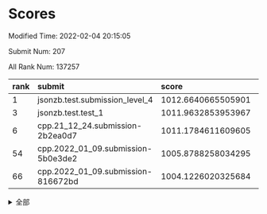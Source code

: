 # Scores

Modified Time: 2022-02-04 20:15:05

Submit Num: 207

All Rank Num: 137257

| rank |               submit               |       score        |       sigma        | pk_num |
| :--- | :--------------------------------- | :----------------- | :----------------- | :----- |
| 1    | jsonzb.test.submission_level_4     | 1012.6640665505901 | 0.7843312879824493 | 2655   |
| 3    | jsonzb.test.test_1                 | 1011.9632853953967 | 0.79833482138065   | 2654   |
| 6    | cpp.21_12_24.submission-2b2ea0d7   | 1011.1784611609605 | 0.7768313760391115 | 2653   |
| 54   | cpp.2022_01_09.submission-5b0e3de2 | 1005.8788258034295 | 0.7097691543564186 | 2654   |
| 66   | cpp.2022_01_09.submission-816672bd | 1004.1226020325684 | 0.7195201844516529 | 2653   |


<details>
<summary>全部</summary>

| rank |                 submit                 |       score        |       sigma        | pk_num |
| :--- | :------------------------------------- | :----------------- | :----------------- | :----- |
| 1    | jsonzb.test.submission_level_4         | 1012.6640665505901 | 0.7843312879824493 | 2655   |
| 2    | gobigger.level_3.submission_level_3_16 | 1011.9667429028689 | 0.7900939120228925 | 2656   |
| 3    | jsonzb.test.test_1                     | 1011.9632853953967 | 0.79833482138065   | 2654   |
| 4    | gobigger.level_3.submission_level_3_21 | 1011.9324555333369 | 0.7793153179422683 | 2648   |
| 5    | gobigger.level_3.submission_level_3_0  | 1011.2493497684343 | 0.7856585681602478 | 2654   |
| 6    | cpp.21_12_24.submission-2b2ea0d7       | 1011.1784611609605 | 0.7768313760391115 | 2653   |
| 7    | gobigger.level_3.submission_level_3_8  | 1011.0717518305767 | 0.7729324511422984 | 2650   |
| 8    | gobigger.level_3.submission_level_3_23 | 1010.9669042281549 | 0.7731500659252799 | 2654   |
| 9    | gobigger.level_3.submission_level_3_25 | 1010.9308787927898 | 0.7814189175366717 | 2653   |
| 10   | gobigger.level_3.submission_level_3_10 | 1010.9273260846317 | 0.7965489144862695 | 2653   |
| 11   | gobigger.level_3.submission_level_3_45 | 1010.8726398643888 | 0.7555916496704538 | 2656   |
| 12   | gobigger.level_3.submission_level_3_20 | 1010.841475310956  | 0.7743985567188251 | 2649   |
| 13   | gobigger.level_3.submission_level_3_49 | 1010.6357030297356 | 0.7580553515764069 | 2649   |
| 14   | gobigger.level_3.submission_level_3_32 | 1010.4856954815552 | 0.7922976333400488 | 2652   |
| 15   | gobigger.level_3.submission_level_3_5  | 1010.2999305745856 | 0.7819581146199205 | 2654   |
| 16   | gobigger.level_3.submission_level_3_17 | 1010.2951290855394 | 0.7618519569971527 | 2649   |
| 17   | gobigger.level_3.submission_level_3_3  | 1010.2509179991603 | 0.7586363387635534 | 2653   |
| 18   | gobigger.level_3.submission_level_3_19 | 1010.2106665406832 | 0.7544073747465779 | 2649   |
| 19   | gobigger.level_3.submission_level_3_43 | 1010.0947603074364 | 0.7523730468788016 | 2655   |
| 20   | gobigger.level_3.submission_level_3_1  | 1010.0141820731618 | 0.7774923014462741 | 2657   |
| 21   | gobigger.level_3.submission_level_3_31 | 1010.0130281184007 | 0.7801436822732941 | 2654   |
| 22   | gobigger.level_3.submission_level_3_2  | 1010.0078957901901 | 0.7501829714954483 | 2655   |
| 23   | gobigger.level_3.submission_level_3_13 | 1009.9623300924436 | 0.7754544827452569 | 2654   |
| 24   | gobigger.level_3.submission_level_3_12 | 1009.9078264890463 | 0.7682054497476517 | 2653   |
| 25   | gobigger.level_3.submission_level_3_40 | 1009.8861079473079 | 0.7580523367140988 | 2654   |
| 26   | gobigger.level_3.submission_level_3_48 | 1009.8767500293129 | 0.7574374123308131 | 2649   |
| 27   | gobigger.level_3.submission_level_3_38 | 1009.8232599673408 | 0.7441726842646149 | 2651   |
| 28   | gobigger.level_3.submission_level_3_46 | 1009.7859453839048 | 0.7625198191055835 | 2650   |
| 29   | gobigger.level_3.submission_level_3_14 | 1009.7857751629737 | 0.7779928093409056 | 2648   |
| 30   | gobigger.level_3.submission_level_3_41 | 1009.7627562384977 | 0.7695623145885898 | 2654   |
| 31   | gobigger.level_3.submission_level_3_26 | 1009.7596917744685 | 0.7530990940543205 | 2655   |
| 32   | gobigger.level_3.submission_level_3_29 | 1009.7295113203703 | 0.7781195109941381 | 2648   |
| 33   | gobigger.level_3.submission_level_3_37 | 1009.5278013581444 | 0.7612244085164044 | 2649   |
| 34   | gobigger.level_3.submission_level_3_34 | 1009.5242873587792 | 0.7548308264505557 | 2657   |
| 35   | gobigger.level_3.submission_level_3_4  | 1009.5203623645107 | 0.7762893322097942 | 2647   |
| 36   | gobigger.level_3.submission_level_3_35 | 1009.4552220584213 | 0.7441129480289019 | 2652   |
| 37   | gobigger.level_3.submission_level_3_6  | 1009.389011412148  | 0.7578173484009163 | 2655   |
| 38   | gobigger.level_3.submission_level_3_18 | 1009.3790625745968 | 0.7412807225519089 | 2647   |
| 39   | gobigger.level_3.submission_level_3_11 | 1009.3507965768157 | 0.7476543134875008 | 2647   |
| 40   | gobigger.level_3.submission_level_3_27 | 1009.2865543112946 | 0.7459876805153454 | 2651   |
| 41   | gobigger.level_3.submission_level_3_22 | 1009.2640245768141 | 0.7823771999376348 | 2651   |
| 42   | gobigger.level_3.submission_level_3_42 | 1009.2321753798559 | 0.74356750217626   | 2649   |
| 43   | gobigger.level_3.submission_level_3_9  | 1009.1783290950685 | 0.752658933850921  | 2657   |
| 44   | gobigger.level_3.submission_level_3_15 | 1009.1604928823522 | 0.7627434295525942 | 2657   |
| 45   | gobigger.level_3.submission_level_3_47 | 1009.0076158421595 | 0.7632420560392501 | 2651   |
| 46   | gobigger.level_3.submission_level_3_28 | 1008.8960066807316 | 0.7581947593276851 | 2653   |
| 47   | gobigger.level_3.submission_level_3_44 | 1008.87457539658   | 0.7554722408975344 | 2653   |
| 48   | gobigger.level_3.submission_level_3_7  | 1008.8677769172048 | 0.7332393170061324 | 2647   |
| 49   | gobigger.level_3.submission_level_3_36 | 1008.8618473104266 | 0.7475649421823231 | 2655   |
| 50   | gobigger.level_3.submission_level_3_30 | 1008.6819456204232 | 0.7283771350957249 | 2652   |
| 51   | gobigger.level_3.submission_level_3_24 | 1008.5300934464397 | 0.7391769014826708 | 2653   |
| 52   | gobigger.level_3.submission_level_3_39 | 1008.5079136223678 | 0.7567919338166386 | 2653   |
| 53   | gobigger.level_3.submission_level_3_33 | 1008.2971794743637 | 0.7405525992250478 | 2647   |
| 54   | cpp.2022_01_09.submission-5b0e3de2     | 1005.8788258034295 | 0.7097691543564186 | 2654   |
| 55   | gobigger.level_1.submission_level_1_12 | 1005.1726116329118 | 0.7246198473646043 | 2647   |
| 56   | gobigger.level_1.submission_level_1_15 | 1005.0406274583462 | 0.7397590042530178 | 2658   |
| 57   | gobigger.level_1.submission_level_1_16 | 1004.7478162672189 | 0.7047514563702966 | 2653   |
| 58   | gobigger.level_1.submission_level_1_23 | 1004.4160530215094 | 0.7263497621726613 | 2655   |
| 59   | gobigger.level_1.submission_level_1_6  | 1004.3998741023831 | 0.7168936167782232 | 2654   |
| 60   | gobigger.level_1.submission_level_1_43 | 1004.3790257897772 | 0.7238630419986021 | 2655   |
| 61   | gobigger.level_1.submission_level_1_45 | 1004.3323895153871 | 0.7236754442131433 | 2647   |
| 62   | gobigger.level_1.submission_level_1_24 | 1004.3113616779347 | 0.711547337053688  | 2651   |
| 63   | gobigger.level_1.submission_level_1_36 | 1004.2690118849831 | 0.7085951508404875 | 2655   |
| 64   | gobigger.level_1.submission_level_1_8  | 1004.2239886865115 | 0.7111294930573111 | 2649   |
| 65   | gobigger.level_1.submission_level_1_32 | 1004.1345027196897 | 0.7139261798389994 | 2654   |
| 66   | cpp.2022_01_09.submission-816672bd     | 1004.1226020325684 | 0.7195201844516529 | 2653   |
| 67   | gobigger.level_1.submission_level_1_5  | 1003.9754930280924 | 0.7235014448934699 | 2658   |
| 68   | gobigger.level_1.submission_level_1_48 | 1003.9336458426299 | 0.7227280114152889 | 2647   |
| 69   | gobigger.level_1.submission_level_1_42 | 1003.8890361111564 | 0.7203596449408478 | 2649   |
| 70   | gobigger.level_1.submission_level_1_2  | 1003.8872224109255 | 0.720397202180789  | 2652   |
| 71   | gobigger.level_1.submission_level_1_31 | 1003.7824762720301 | 0.724797321382329  | 2647   |
| 72   | gobigger.level_1.submission_level_1_14 | 1003.7196531847918 | 0.7270748237895315 | 2650   |
| 73   | gobigger.level_1.submission_level_1_9  | 1003.6899485421819 | 0.7207722636435274 | 2656   |
| 74   | gobigger.level_1.submission_level_1_27 | 1003.6324992676247 | 0.7108454254342966 | 2656   |
| 75   | gobigger.level_1.submission_level_1_17 | 1003.6316549862732 | 0.7129379196447581 | 2651   |
| 76   | gobigger.level_1.submission_level_1_46 | 1003.5082958917791 | 0.714037635010629  | 2653   |
| 77   | gobigger.level_1.submission_level_1_39 | 1003.4933354308805 | 0.7074319726701497 | 2656   |
| 78   | gobigger.level_1.submission_level_1_26 | 1003.4766057150106 | 0.7190413194188954 | 2647   |
| 79   | gobigger.level_1.submission_level_1_4  | 1003.4067393237794 | 0.710707987439914  | 2657   |
| 80   | gobigger.level_1.submission_level_1_0  | 1003.3017337066816 | 0.7141797832704382 | 2652   |
| 81   | gobigger.level_1.submission_level_1_47 | 1003.2413038277489 | 0.7125322427236238 | 2653   |
| 82   | gobigger.level_1.submission_level_1_25 | 1003.223759395087  | 0.702236473102662  | 2654   |
| 83   | gobigger.level_1.submission_level_1_18 | 1003.2127252316849 | 0.7153442383039923 | 2650   |
| 84   | gobigger.level_1.submission_level_1_20 | 1003.2004153205794 | 0.7075102451713858 | 2655   |
| 85   | gobigger.level_1.submission_level_1_28 | 1003.1377398446432 | 0.7180917438702725 | 2656   |
| 86   | gobigger.level_1.submission_level_1_49 | 1003.0508254517833 | 0.7250297308435487 | 2654   |
| 87   | gobigger.level_1.submission_level_1_11 | 1002.8491442043542 | 0.7142111956885174 | 2653   |
| 88   | gobigger.level_1.submission_level_1_13 | 1002.8260368558483 | 0.7183455833025024 | 2648   |
| 89   | gobigger.level_1.submission_level_1_40 | 1002.8212411468854 | 0.7019781899625279 | 2653   |
| 90   | gobigger.level_1.submission_level_1_34 | 1002.8118540517897 | 0.7185643758440676 | 2650   |
| 91   | gobigger.level_1.submission_level_1_3  | 1002.7665454815399 | 0.7239263956703865 | 2646   |
| 92   | gobigger.level_1.submission_level_1_21 | 1002.7172042092176 | 0.7190653251225749 | 2651   |
| 93   | gobigger.level_1.submission_level_1_44 | 1002.6663306295297 | 0.7015046516458617 | 2647   |
| 94   | gobigger.level_1.submission_level_1_37 | 1002.638904101799  | 0.7184413090691414 | 2652   |
| 95   | gobigger.level_1.submission_level_1_10 | 1002.6188133721287 | 0.7023186228150944 | 2656   |
| 96   | gobigger.level_1.submission_level_1_22 | 1002.616294021479  | 0.7121531106768811 | 2652   |
| 97   | gobigger.level_1.submission_level_1_33 | 1002.501144522882  | 0.7182821496629765 | 2652   |
| 98   | gobigger.level_1.submission_level_1_19 | 1002.3441302803939 | 0.7250624687361781 | 2650   |
| 99   | gobigger.level_1.submission_level_1_30 | 1002.3262219644541 | 0.7214330125153575 | 2643   |
| 100  | gobigger.level_1.submission_level_1_29 | 1002.2403100971441 | 0.7113555039776293 | 2651   |
| 101  | gobigger.level_1.submission_level_1_35 | 1002.2384154948363 | 0.7241735846537951 | 2648   |
| 102  | gobigger.level_1.submission_level_1_7  | 1002.1335599867225 | 0.710181122169438  | 2648   |
| 103  | gobigger.level_1.submission_level_1_38 | 1002.0091509394806 | 0.7276699631713506 | 2656   |
| 104  | gobigger.level_1.submission_level_1_1  | 1001.8169275585453 | 0.7164949618243146 | 2652   |
| 105  | gobigger.level_1.submission_level_1_41 | 1001.6034684063183 | 0.7166111919004092 | 2653   |
| 106  | gobigger.random.submission_random_35   | 997.6480625456754  | 0.7040104071114314 | 2656   |
| 107  | gobigger.random.submission_random_47   | 997.5417996742428  | 0.7021572705273318 | 2656   |
| 108  | gobigger.random.submission_random_3    | 997.3879552905519  | 0.7140180090468756 | 2654   |
| 109  | gobigger.random.submission_random_44   | 997.3652783619757  | 0.7117884470272481 | 2652   |
| 110  | gobigger.random.submission_random_23   | 996.8807400442073  | 0.7236711368293833 | 2651   |
| 111  | gobigger.random.submission_random_4    | 996.8175562836178  | 0.699908684071379  | 2660   |
| 112  | gobigger.random.submission_random_48   | 996.8020839591492  | 0.7059997001833563 | 2648   |
| 113  | gobigger.random.submission_random_21   | 996.7685206941534  | 0.7212469521657323 | 2656   |
| 114  | gobigger.random.submission_random_13   | 996.5747820543759  | 0.702972755854596  | 2654   |
| 115  | gobigger.random.submission_random_29   | 996.5613474630801  | 0.7151932291744115 | 2648   |
| 116  | gobigger.random.submission_random_37   | 996.5393053432599  | 0.715270756953775  | 2661   |
| 117  | gobigger.random.submission_random_46   | 996.516851193746   | 0.7060894278286959 | 2654   |
| 118  | gobigger.random.submission_random_36   | 996.4710665648065  | 0.7114744826644385 | 2651   |
| 119  | gobigger.random.submission_random_28   | 996.3791044192699  | 0.7152061002108778 | 2653   |
| 120  | gobigger.random.submission_random_24   | 996.3149496444738  | 0.7164369334986211 | 2653   |
| 121  | gobigger.random.submission_random_11   | 996.2550818034028  | 0.7001925898036322 | 2651   |
| 122  | gobigger.random.submission_random_20   | 996.2148423361053  | 0.7028192839384155 | 2650   |
| 123  | gobigger.random.submission_random_38   | 996.1394110986363  | 0.7180497656242268 | 2649   |
| 124  | gobigger.random.submission_random_31   | 996.1075652904037  | 0.7171925062325868 | 2653   |
| 125  | gobigger.random.submission_random_1    | 996.1004491082309  | 0.7132539887398957 | 2655   |
| 126  | gobigger.random.submission_random_15   | 996.048266910732   | 0.7113996795034866 | 2651   |
| 127  | gobigger.random.submission_random_18   | 995.9126843392966  | 0.7194051986116112 | 2649   |
| 128  | gobigger.random.submission_random_9    | 995.8524807090596  | 0.7145476264581847 | 2652   |
| 129  | gobigger.random.submission_random_19   | 995.8333045673809  | 0.7035551092921842 | 2653   |
| 130  | gobigger.random.submission_random_16   | 995.831434249263   | 0.7027545479676008 | 2649   |
| 131  | gobigger.random.submission_random_2    | 995.7870468904448  | 0.7115652881070683 | 2650   |
| 132  | gobigger.random.submission_random_45   | 995.7219330361737  | 0.709284116184904  | 2650   |
| 133  | gobigger.random.submission_random_8    | 995.7205511119209  | 0.7143372799563587 | 2648   |
| 134  | gobigger.random.submission_random_43   | 995.7117626012964  | 0.7124226114996831 | 2658   |
| 135  | gobigger.random.submission_random_30   | 995.6797590383003  | 0.705800542659463  | 2653   |
| 136  | gobigger.random.submission_random_41   | 995.6679448140039  | 0.7090953043582869 | 2652   |
| 137  | gobigger.random.submission_random_25   | 995.6675700830403  | 0.7138683266187286 | 2648   |
| 138  | gobigger.random.submission_random_40   | 995.6402552477496  | 0.7083806355410543 | 2656   |
| 139  | gobigger.random.submission_random_5    | 995.5656020123433  | 0.7156252027678968 | 2649   |
| 140  | gobigger.random.submission_random_27   | 995.5206747689602  | 0.7080881360280695 | 2655   |
| 141  | gobigger.random.submission_random_7    | 995.3377721388837  | 0.7099154674731589 | 2651   |
| 142  | gobigger.random.submission_random_17   | 995.3132912898884  | 0.7083230301389722 | 2652   |
| 143  | gobigger.random.submission_random_42   | 995.2772975622772  | 0.724327831547201  | 2652   |
| 144  | gobigger.random.submission_random_39   | 995.1840600603971  | 0.7111764116640689 | 2653   |
| 145  | gobigger.random.submission_random_32   | 995.1729011889204  | 0.7169889601886451 | 2649   |
| 146  | gobigger.random.submission_random_12   | 995.126231289201   | 0.7080852605788647 | 2651   |
| 147  | gobigger.random.submission_random_22   | 995.0668412861149  | 0.7199282117154338 | 2652   |
| 148  | gobigger.random.submission_random_6    | 995.0535964380826  | 0.7234529449211726 | 2654   |
| 149  | gobigger.random.submission_random_10   | 995.0471002803445  | 0.7053632764028448 | 2657   |
| 150  | gobigger.random.submission_random_0    | 995.0278157518497  | 0.7155264927793958 | 2653   |
| 151  | gobigger.random.submission_random_14   | 994.9744271414869  | 0.7132503031097641 | 2651   |
| 152  | gobigger.random.submission_random_49   | 994.9584729073534  | 0.7235855336618932 | 2651   |
| 153  | gobigger.random.submission_random_33   | 994.8754555142914  | 0.71894424939284   | 2651   |
| 154  | gobigger.random.submission_random_34   | 994.4647459339917  | 0.7154792449692883 | 2653   |
| 155  | gobigger.random.submission_random_26   | 994.1698630063032  | 0.7187609957835802 | 2655   |
| 156  | gobigger.level_2.submission_level_2_14 | 994.0242352415368  | 0.7317360401995653 | 2649   |
| 157  | gobigger.level_2.submission_level_2_46 | 993.752929349195   | 0.7557196881762408 | 2656   |
| 158  | gobigger.level_2.submission_level_2_31 | 993.6252075985353  | 0.7432608718099448 | 2660   |
| 159  | gobigger.level_2.submission_level_2_42 | 993.5515228313556  | 0.7266424254619857 | 2653   |
| 160  | gobigger.level_2.submission_level_2_23 | 993.3757646143969  | 0.7348192963727341 | 2653   |
| 161  | gobigger.level_2.submission_level_2_2  | 993.3423840385193  | 0.7280973252536849 | 2656   |
| 162  | gobigger.level_2.submission_level_2_47 | 993.1165394980494  | 0.7402126247347898 | 2654   |
| 163  | gobigger.level_2.submission_level_2_12 | 993.0606852756225  | 0.7337162360557121 | 2659   |
| 164  | gobigger.level_2.submission_level_2_49 | 993.033496438129   | 0.7354003263601325 | 2649   |
| 165  | gobigger.level_2.submission_level_2_19 | 992.9580339563537  | 0.7418873177575587 | 2650   |
| 166  | gobigger.level_2.submission_level_2_40 | 992.9529884849364  | 0.7327112515188751 | 2659   |
| 167  | gobigger.level_2.submission_level_2_27 | 992.9381495987997  | 0.7538030822509255 | 2649   |
| 168  | gobigger.level_2.submission_level_2_7  | 992.9097321279392  | 0.7214279903754023 | 2655   |
| 169  | gobigger.level_2.submission_level_2_25 | 992.8187782083121  | 0.7522908113649771 | 2652   |
| 170  | gobigger.level_2.submission_level_2_6  | 992.7452845957832  | 0.7377999338151869 | 2649   |
| 171  | gobigger.level_2.submission_level_2_36 | 992.6554501532105  | 0.7460832012584059 | 2650   |
| 172  | gobigger.level_2.submission_level_2_15 | 992.5730334048067  | 0.7388343815979743 | 2656   |
| 173  | gobigger.level_2.submission_level_2_28 | 992.5403816757588  | 0.7348289335682924 | 2653   |
| 174  | gobigger.level_2.submission_level_2_37 | 992.5227290723462  | 0.7444103389032868 | 2652   |
| 175  | gobigger.level_2.submission_level_2_13 | 992.5201477103412  | 0.739152552187021  | 2653   |
| 176  | gobigger.level_2.submission_level_2_39 | 992.4617808131225  | 0.7307912373828156 | 2645   |
| 177  | gobigger.level_2.submission_level_2_26 | 992.4375535643256  | 0.7332237070385241 | 2652   |
| 178  | gobigger.level_2.submission_level_2_9  | 992.3554179672477  | 0.7420622609444407 | 2656   |
| 179  | gobigger.level_2.submission_level_2_4  | 992.33523226055    | 0.7517681197276338 | 2654   |
| 180  | gobigger.level_2.submission_level_2_32 | 992.1724317616837  | 0.7494500284009059 | 2654   |
| 181  | gobigger.level_2.submission_level_2_3  | 991.9287598549645  | 0.7599762124900759 | 2651   |
| 182  | gobigger.level_2.submission_level_2_33 | 991.8551026823912  | 0.769480438582816  | 2654   |
| 183  | gobigger.level_2.submission_level_2_43 | 991.8323499956836  | 0.7497464200593764 | 2653   |
| 184  | gobigger.level_2.submission_level_2_48 | 991.7911765717581  | 0.7414884038527902 | 2650   |
| 185  | gobigger.level_2.submission_level_2_16 | 991.7387153277493  | 0.7476116251749048 | 2654   |
| 186  | gobigger.level_2.submission_level_2_22 | 991.7364449679583  | 0.7344300273328814 | 2653   |
| 187  | gobigger.level_2.submission_level_2_8  | 991.7019131664174  | 0.7462320166851281 | 2649   |
| 188  | gobigger.level_2.submission_level_2_30 | 991.6429971228204  | 0.7514657814215724 | 2655   |
| 189  | gobigger.level_2.submission_level_2_44 | 991.6127065067158  | 0.7620285614078112 | 2654   |
| 190  | gobigger.level_2.submission_level_2_5  | 991.5363307641521  | 0.7564024398389074 | 2654   |
| 191  | gobigger.level_2.submission_level_2_45 | 991.5322704798859  | 0.7493344904963977 | 2649   |
| 192  | gobigger.level_2.submission_level_2_10 | 991.4571908939328  | 0.7373956325278608 | 2650   |
| 193  | gobigger.level_2.submission_level_2_20 | 991.3462751340378  | 0.7650156368091122 | 2653   |
| 194  | gobigger.level_2.submission_level_2_34 | 991.3292505227697  | 0.7600116607570704 | 2648   |
| 195  | gobigger.level_2.submission_level_2_41 | 991.2855707418656  | 0.7572006360223866 | 2657   |
| 196  | gobigger.level_2.submission_level_2_17 | 991.226503307803   | 0.7353255927942537 | 2655   |
| 197  | gobigger.level_2.submission_level_2_38 | 991.1711180565102  | 0.7499900401902627 | 2648   |
| 198  | gobigger.level_2.submission_level_2_1  | 991.1470204125274  | 0.7686816147203662 | 2661   |
| 199  | gobigger.level_2.submission_level_2_0  | 991.1210069916009  | 0.7574922050183106 | 2649   |
| 200  | gobigger.level_2.submission_level_2_29 | 991.0654041458689  | 0.7536028711509302 | 2652   |
| 201  | gobigger.level_2.submission_level_2_35 | 990.9528994521738  | 0.755657712728159  | 2654   |
| 202  | gobigger.level_2.submission_level_2_18 | 990.8844329287032  | 0.7535864780349243 | 2649   |
| 203  | gobigger.level_2.submission_level_2_11 | 990.43594817247    | 0.7641842820549625 | 2656   |
| 204  | gobigger.level_2.submission_level_2_24 | 990.4045295227771  | 0.7743447218042515 | 2655   |
| 205  | gobigger.level_2.submission_level_2_21 | 990.4040830433247  | 0.7574534319081201 | 2651   |
| 206  | gobigger.none.submission_none_0        | 977.3801426094999  | 1.4132538407438486 | 2650   |
| 207  | gobigger.none.submission_none_1        | 976.67854042151    | 1.4886296979396076 | 2656   |

</details>